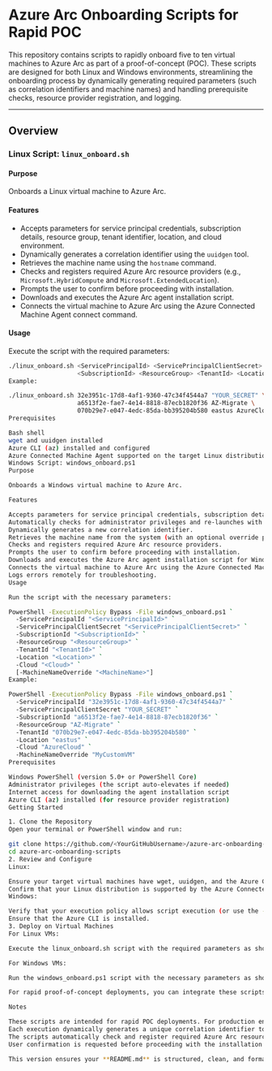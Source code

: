 
# Azure Arc Onboarding Scripts for Rapid POC

This repository contains scripts to rapidly onboard five to ten virtual machines to Azure Arc as part of a proof-of-concept (POC). These scripts are designed for both Linux and Windows environments, streamlining the onboarding process by dynamically generating required parameters (such as correlation identifiers and machine names) and handling prerequisite checks, resource provider registration, and logging.

---

## Overview

### Linux Script: `linux_onboard.sh`

#### Purpose

Onboards a Linux virtual machine to Azure Arc.

#### Features

- Accepts parameters for service principal credentials, subscription details, resource group, tenant identifier, location, and cloud environment.
- Dynamically generates a correlation identifier using the `uuidgen` tool.
- Retrieves the machine name using the `hostname` command.
- Checks and registers required Azure Arc resource providers (e.g., `Microsoft.HybridCompute` and `Microsoft.ExtendedLocation`).
- Prompts the user to confirm before proceeding with installation.
- Downloads and executes the Azure Arc agent installation script.
- Connects the virtual machine to Azure Arc using the Azure Connected Machine Agent connect command.

#### Usage

Execute the script with the required parameters:

```bash
./linux_onboard.sh <ServicePrincipalId> <ServicePrincipalClientSecret> \
                   <SubscriptionId> <ResourceGroup> <TenantId> <Location> <Cloud>
Example:

./linux_onboard.sh 32e3951c-17d8-4af1-9360-47c34f4544a7 "YOUR_SECRET" \
                   a6513f2e-fae7-4e14-8818-87ecb1820f36 AZ-Migrate \
                   070b29e7-e047-4edc-85da-bb395204b580 eastus AzureCloud
Prerequisites

Bash shell
wget and uuidgen installed
Azure CLI (az) installed and configured
Azure Connected Machine Agent supported on the target Linux distribution
Windows Script: windows_onboard.ps1
Purpose

Onboards a Windows virtual machine to Azure Arc.

Features

Accepts parameters for service principal credentials, subscription details, resource group, tenant identifier, location, and cloud environment.
Automatically checks for administrator privileges and re-launches with elevation if needed.
Dynamically generates a new correlation identifier.
Retrieves the machine name from the system (with an optional override parameter).
Checks and registers required Azure Arc resource providers.
Prompts the user to confirm before proceeding with installation.
Downloads and executes the Azure Arc agent installation script for Windows.
Connects the virtual machine to Azure Arc using the Azure Connected Machine Agent.
Logs errors remotely for troubleshooting.
Usage

Run the script with the necessary parameters:

PowerShell -ExecutionPolicy Bypass -File windows_onboard.ps1 `
  -ServicePrincipalId "<ServicePrincipalId>" `
  -ServicePrincipalClientSecret "<ServicePrincipalClientSecret>" `
  -SubscriptionId "<SubscriptionId>" `
  -ResourceGroup "<ResourceGroup>" `
  -TenantId "<TenantId>" `
  -Location "<Location>" `
  -Cloud "<Cloud>" `
  [-MachineNameOverride "<MachineName>"]
Example:

PowerShell -ExecutionPolicy Bypass -File windows_onboard.ps1 `
  -ServicePrincipalId "32e3951c-17d8-4af1-9360-47c34f4544a7" `
  -ServicePrincipalClientSecret "YOUR_SECRET" `
  -SubscriptionId "a6513f2e-fae7-4e14-8818-87ecb1820f36" `
  -ResourceGroup "AZ-Migrate" `
  -TenantId "070b29e7-e047-4edc-85da-bb395204b580" `
  -Location "eastus" `
  -Cloud "AzureCloud" `
  -MachineNameOverride "MyCustomVM"
Prerequisites

Windows PowerShell (version 5.0+ or PowerShell Core)
Administrator privileges (the script auto-elevates if needed)
Internet access for downloading the agent installation script
Azure CLI (az) installed (for resource provider registration)
Getting Started

1. Clone the Repository
Open your terminal or PowerShell window and run:

git clone https://github.com/<YourGitHubUsername>/azure-arc-onboarding-scripts.git
cd azure-arc-onboarding-scripts
2. Review and Configure
Linux:

Ensure your target virtual machines have wget, uuidgen, and the Azure CLI installed and configured.
Confirm that your Linux distribution is supported by the Azure Connected Machine Agent.
Windows:

Verify that your execution policy allows script execution (or use the -ExecutionPolicy Bypass flag).
Ensure that the Azure CLI is installed.
3. Deploy on Virtual Machines
For Linux VMs:

Execute the linux_onboard.sh script with the required parameters as shown in the usage example above.

For Windows VMs:

Run the windows_onboard.ps1 script with the necessary parameters as shown in the usage example above.

For rapid proof-of-concept deployments, you can integrate these scripts into orchestration tools such as Ansible, System Center Configuration Manager (SCCM), or other configuration management systems to roll them out across five to ten virtual machines quickly.

Notes

These scripts are intended for rapid POC deployments. For production environments, further testing, enhanced error handling, and security reviews are recommended.
Each execution dynamically generates a unique correlation identifier to aid in tracking and troubleshooting.
The scripts automatically check and register required Azure Arc resource providers (Microsoft.HybridCompute and Microsoft.ExtendedLocation).
User confirmation is requested before proceeding with the installation to ensure readiness.

This version ensures your **README.md** is structured, clean, and formatted correctly for GitHub, making it easy to follow for users deploying Azure Arc onboarding scripts. 🚀 Let me know if you need further refinements!